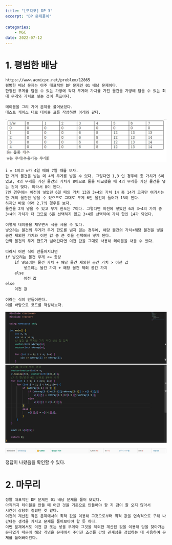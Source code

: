 ```yaml
---
title: "[모각코] DP 3"
excerpt: "DP 문제풀이"

categories:
    - MGC
date: 2022-07-12
---
```


# 1. 평범한 배낭

    https://www.acmicpc.net/problem/12865
    평범한 배낭 문제는 아주 대표적인 DP 문제인 01 배낭 문제이다.
    한정된 무게를 담을 수 있는 가방에 각각 무게와 가치를 가진 물건을 가방에 담을 수 있는 최대 무게와 가치로 넣는 것이 목표이다.

    테이블을 그려 가며 문제를 풀어보았다.
    테스트 케이스 대로 테이블 표를 작성하면 아래와 같다.
![테이블](/img/DP3-1.JPG)

    i = 1이고 w가 4일 때와 7일 때를 보자.
    한 개의 물건을 넣는 데 4의 무게를 넣을 수 있다. 그렇다면 1,3 인 경우에 총 가치가 6이었고, 4의 무게를 가진 물건의 가치가 8이므로 둘을 비교했을 때 4의 무게를 가진 물건을 넣는 것이 맞다. 따라서 8이 된다.
    7인 경우에는 이전에 넣었던 6일 때의 가치 13과 3+4의 가치 14 중 14가 크지만 여기서는 한 개의 물건만 넣을 수 있으므로 그대로 무게 6인 물건이 들어가 13이 된다.
    하지만 바로 아래 2,7의 경우를 보자.
    물건을 2개 넣을 수 있고 무게 한도는 7이다. 그렇다면 이전에 넣었던 6과 3+4의 가치 중 3+4의 가치가 더 크므로 6을 선택하지 않고 3+4를 선택하여 가치 합인 14가 되었다.

    이렇게 테이블을 채우면서 식을 세울 수 있다.
    넣으려는 물건의 무게가 무게 한도를 넘지 않는 경우에, 해당 물건의 가치+해당 물건을 넣을 공간 제외한 가치와 이전 값 중 큰 것을 선택해서 넣게 된다.
    만약 물건의 무게 한도가 넘어간다면 이전 값을 그대로 사용해 테이블을 채울 수 있다.

    따라서 어떤 식이 만들어지냐면
    if 넣으려는 물건 무게 <= 총량
        if 넣으려는 물건 가치 + 해당 물건 제외한 공간 가치 > 이전 값
            넣으려는 물건 가치 + 해당 물건 제외 공간 가치
        else
            이전 값
    else
        이전 값
    
    이라는 식이 만들어진다.
    이를 바탕으로 코드를 작성해보자.

![코드1](/img/DP3-2.JPG)
![코드2](/img/DP3-3.JPG)

![result](/img/DP3-4.JPG)

정답이 나왔음을 확인할 수 있다.

# 2. 마무리

    정말 대표적인 DP 문제인 01 배낭 문제를 풀어 보았다.
    아직까지 테이블을 만들 때 어떤 것을 기준으로 만들어야 할 지 감이 잘 오지 않아서
    시간이 상당히 걸렸던 것 같다.
    이전의 계산된 작은 문제에서의 최적 값을 이용해 그것으로부터 최적 값을 연속적으로 구해 나간다는 생각을 가지고 문제를 풀어보아야 할 듯 하다.
    이번 문제에서도 이전 값 또는 넣을 무게와 그것을 제외한 계산된 값을 이용해 답을 찾아가는 문제였기 때문에 해당 개념을 문제에서 주어진 조건들 간의 관계성을 정립하는 데 사용하여 문제를 풀어봐야겠다.